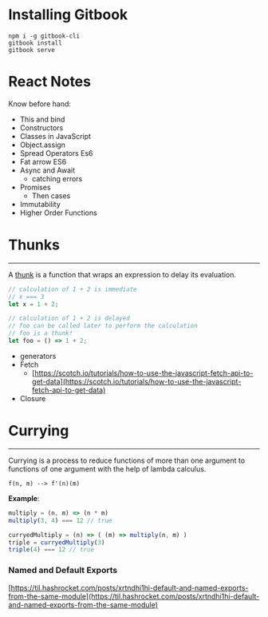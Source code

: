 # Installing Gitbook

```
npm i -g gitbook-cli
gitbook install
gitbook serve
```

# React Notes

Know before hand:

* This and bind 
* Constructors
* Classes in JavaScript
* Object.assign 
* Spread Operators Es6
* Fat arrow ES6
* Async and Await
  * catching errors
* Promises
  * Then cases 
* Immutability
* Higher Order Functions

# Thunks

---

A [thunk](https://en.wikipedia.org/wiki/Thunk) is a function that wraps an expression to delay its evaluation.

```js
// calculation of 1 + 2 is immediate
// x === 3
let x = 1 + 2;

// calculation of 1 + 2 is delayed
// foo can be called later to perform the calculation
// foo is a thunk!
let foo = () => 1 + 2;
```

* generators
* Fetch
  * [https://scotch.io/tutorials/how-to-use-the-javascript-fetch-api-to-get-data](https://scotch.io/tutorials/how-to-use-the-javascript-fetch-api-to-get-data)
* Closure

# Currying

---

Currying is a process to reduce functions of more than one argument to functions of one argument with the help of lambda calculus.

```
f(n, m) --> f'(n)(m)
```

**Example**:

```js
multiply = (n, m) => (n * m)
multiply(3, 4) === 12 // true

curryedMultiply = (n) => ( (m) => multiply(n, m) )
triple = curryedMultiply(3)
triple(4) === 12 // true
```

### Named and Default Exports

[https://til.hashrocket.com/posts/xrtndhi1hi-default-and-named-exports-from-the-same-module](https://til.hashrocket.com/posts/xrtndhi1hi-default-and-named-exports-from-the-same-module)

